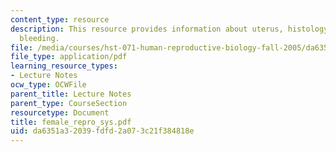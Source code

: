 ```yaml
---
content_type: resource
description: This resource provides information about uterus, histology, and abnormal
  bleeding.
file: /media/courses/hst-071-human-reproductive-biology-fall-2005/da6351a32039fdfd2a073c21f384818e_female_repro_sys.pdf
file_type: application/pdf
learning_resource_types:
- Lecture Notes
ocw_type: OCWFile
parent_title: Lecture Notes
parent_type: CourseSection
resourcetype: Document
title: female_repro_sys.pdf
uid: da6351a3-2039-fdfd-2a07-3c21f384818e
---
```

